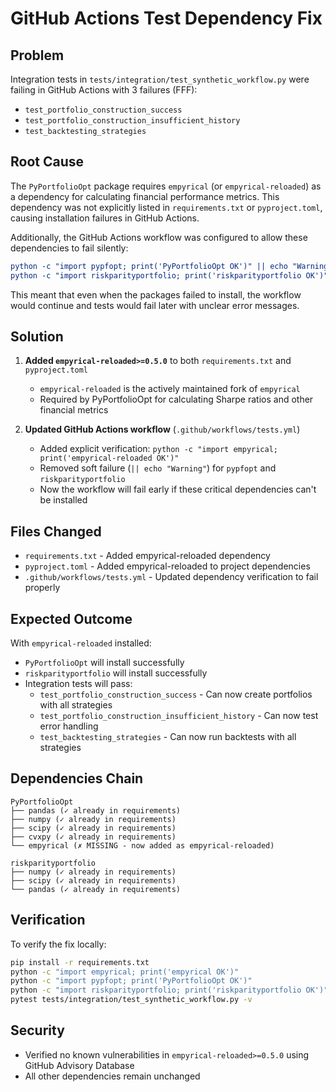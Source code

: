 # GitHub Actions Test Dependency Fix

## Problem
Integration tests in `tests/integration/test_synthetic_workflow.py` were failing in GitHub Actions with 3 failures (FFF):
- `test_portfolio_construction_success`
- `test_portfolio_construction_insufficient_history`
- `test_backtesting_strategies`

## Root Cause
The `PyPortfolioOpt` package requires `empyrical` (or `empyrical-reloaded`) as a dependency for calculating financial performance metrics. This dependency was not explicitly listed in `requirements.txt` or `pyproject.toml`, causing installation failures in GitHub Actions.

Additionally, the GitHub Actions workflow was configured to allow these dependencies to fail silently:
```yaml
python -c "import pypfopt; print('PyPortfolioOpt OK')" || echo "Warning: PyPortfolioOpt not available"
python -c "import riskparityportfolio; print('riskparityportfolio OK')" || echo "Warning: riskparityportfolio not available"
```

This meant that even when the packages failed to install, the workflow would continue and tests would fail later with unclear error messages.

## Solution
1. **Added `empyrical-reloaded>=0.5.0`** to both `requirements.txt` and `pyproject.toml`
   - `empyrical-reloaded` is the actively maintained fork of `empyrical`
   - Required by PyPortfolioOpt for calculating Sharpe ratios and other financial metrics
   
2. **Updated GitHub Actions workflow** (`.github/workflows/tests.yml`)
   - Added explicit verification: `python -c "import empyrical; print('empyrical-reloaded OK')"`
   - Removed soft failure (`|| echo "Warning"`) for `pypfopt` and `riskparityportfolio`
   - Now the workflow will fail early if these critical dependencies can't be installed

## Files Changed
- `requirements.txt` - Added empyrical-reloaded dependency
- `pyproject.toml` - Added empyrical-reloaded to project dependencies
- `.github/workflows/tests.yml` - Updated dependency verification to fail properly

## Expected Outcome
With `empyrical-reloaded` installed:
- `PyPortfolioOpt` will install successfully
- `riskparityportfolio` will install successfully
- Integration tests will pass:
  - `test_portfolio_construction_success` - Can now create portfolios with all strategies
  - `test_portfolio_construction_insufficient_history` - Can now test error handling
  - `test_backtesting_strategies` - Can now run backtests with all strategies

## Dependencies Chain
```
PyPortfolioOpt
├── pandas (✓ already in requirements)
├── numpy (✓ already in requirements)
├── scipy (✓ already in requirements)
├── cvxpy (✓ already in requirements)
└── empyrical (✗ MISSING - now added as empyrical-reloaded)

riskparityportfolio
├── numpy (✓ already in requirements)
├── scipy (✓ already in requirements)
└── pandas (✓ already in requirements)
```

## Verification
To verify the fix locally:
```bash
pip install -r requirements.txt
python -c "import empyrical; print('empyrical OK')"
python -c "import pypfopt; print('PyPortfolioOpt OK')"
python -c "import riskparityportfolio; print('riskparityportfolio OK')"
pytest tests/integration/test_synthetic_workflow.py -v
```

## Security
- Verified no known vulnerabilities in `empyrical-reloaded>=0.5.0` using GitHub Advisory Database
- All other dependencies remain unchanged
